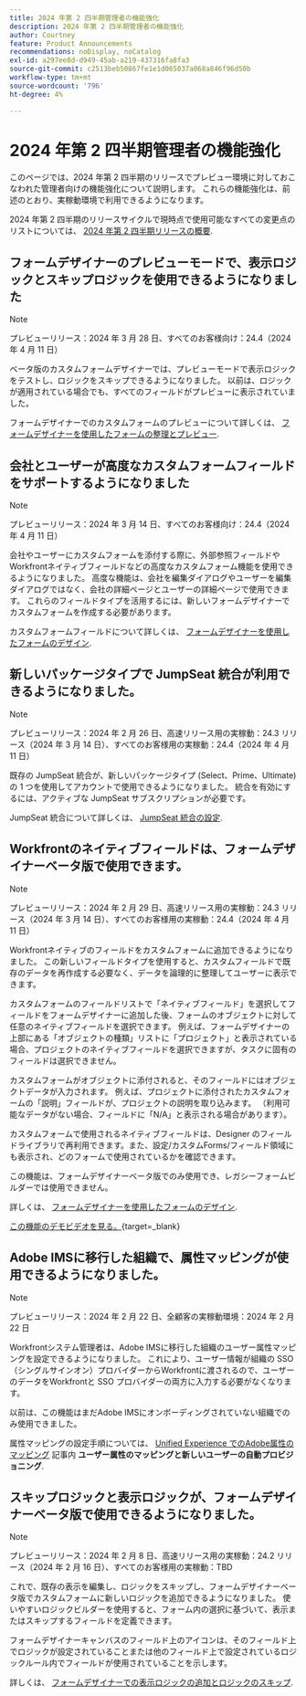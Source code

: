 ```yaml
---
title: 2024 年第 2 四半期管理者の機能強化
description: 2024 年第 2 四半期管理者の機能強化
author: Courtney
feature: Product Announcements
recommendations: noDisplay, noCatalog
exl-id: a297ee8d-d949-45ab-a219-437316fa8fa3
source-git-commit: c2513beb50867fe1e1d065037a068a846f96d50b
workflow-type: tm+mt
source-wordcount: '796'
ht-degree: 4%

---
```


# 2024 年第 2 四半期管理者の機能強化

このページでは、2024 年第 2 四半期のリリースでプレビュー環境に対しておこなわれた管理者向けの機能強化について説明します。 これらの機能強化は、前述のとおり、実稼動環境で利用できるようになります。

2024 年第 2 四半期のリリースサイクルで現時点で使用可能なすべての変更点のリストについては、 [2024 年第 2 四半期リリースの概要](/help/quicksilver/product-announcements/product-releases/24-q2-release-activity/24-q2-release-overview.md).

## フォームデザイナーのプレビューモードで、表示ロジックとスキップロジックを使用できるようになりました

>[!NOTE]
>
>プレビューリリース：2024 年 3 月 28 日、すべてのお客様向け：24.4（2024 年 4 月 11 日）

ベータ版のカスタムフォームデザイナーでは、プレビューモードで表示ロジックをテストし、ロジックをスキップできるようになりました。 以前は、ロジックが適用されている場合でも、すべてのフィールドがプレビューに表示されていました。

フォームデザイナーでのカスタムフォームのプレビューについて詳しくは、 [フォームデザイナーを使用したフォームの整理とプレビュー](/help/quicksilver/administration-and-setup/customize-workfront/create-manage-custom-forms/form-designer/design-a-form/organize-a-form.md).

## 会社とユーザーが高度なカスタムフォームフィールドをサポートするようになりました

>[!NOTE]
>
>プレビューリリース：2024 年 3 月 14 日、すべてのお客様向け：24.4（2024 年 4 月 11 日）

会社やユーザーにカスタムフォームを添付する際に、外部参照フィールドやWorkfrontネイティブフィールドなどの高度なカスタムフォーム機能を使用できるようになりました。 高度な機能は、会社を編集ダイアログやユーザーを編集ダイアログではなく、会社の詳細ページとユーザーの詳細ページで使用できます。 これらのフィールドタイプを活用するには、新しいフォームデザイナーでカスタムフォームを作成する必要があります。

カスタムフォームフィールドについて詳しくは、 [フォームデザイナーを使用したフォームのデザイン](/help/quicksilver/administration-and-setup/customize-workfront/create-manage-custom-forms/form-designer/design-a-form/design-a-form.md).

## 新しいパッケージタイプで JumpSeat 統合が利用できるようになりました。

>[!NOTE]
>
>プレビューリリース：2024 年 2 月 26 日、高速リリース用の実稼動：24.3 リリース（2024 年 3 月 14 日）、すべてのお客様用の実稼動：24.4（2024 年 4 月 11 日）

既存の JumpSeat 統合が、新しいパッケージタイプ (Select、Prime、Ultimate) の 1 つを使用してアカウントで使用できるようになりました。 統合を有効にするには、アクティブな JumpSeat サブスクリプションが必要です。

JumpSeat 統合について詳しくは、 [JumpSeat 統合の設定](/help/quicksilver/administration-and-setup/configure-integrations/configure-jumpseat.md).

## Workfrontのネイティブフィールドは、フォームデザイナーベータ版で使用できます。

>[!NOTE]
>
>プレビューリリース：2024 年 2 月 29 日、高速リリース用の実稼動：24.3 リリース（2024 年 3 月 14 日）、すべてのお客様用の実稼動：24.4（2024 年 4 月 11 日）

Workfrontネイティブのフィールドをカスタムフォームに追加できるようになりました。 この新しいフィールドタイプを使用すると、カスタムフィールドで既存のデータを再作成する必要なく、データを論理的に整理してユーザーに表示できます。

カスタムフォームのフィールドリストで「ネイティブフィールド」を選択してフィールドをフォームデザイナーに追加した後、フォームのオブジェクトに対して任意のネイティブフィールドを選択できます。 例えば、フォームデザイナーの上部にある「オブジェクトの種類」リストに「プロジェクト」と表示されている場合、プロジェクトのネイティブフィールドを選択できますが、タスクに固有のフィールドは選択できません。

カスタムフォームがオブジェクトに添付されると、そのフィールドにはオブジェクトデータが入力されます。 例えば、プロジェクトに添付されたカスタムフォームの「説明」フィールドが、プロジェクトの説明を取り込みます。 （利用可能なデータがない場合、フィールドに「N/A」と表示される場合があります）。

カスタムフォームで使用されるネイティブフィールドは、Designer のフィールドライブラリで再利用できます。また、設定/カスタムForms/フィールド領域にも表示され、どのフォームで使用されているかを確認できます。

この機能は、フォームデザイナーベータ版でのみ使用でき、レガシーフォームビルダーでは使用できません。

詳しくは、 [フォームデザイナーを使用したフォームのデザイン](/help/quicksilver/administration-and-setup/customize-workfront/create-manage-custom-forms/form-designer/design-a-form/design-a-form.md).

[この機能のデモビデオを見る。](https://video.tv.adobe.com/v/3427702/){target=_blank}

## Adobe IMSに移行した組織で、属性マッピングが使用できるようになりました。

>[!NOTE]
>
>プレビューリリース：2024 年 2 月 22 日、全顧客の実稼動環境：2024 年 2 月 22 日

Workfrontシステム管理者は、Adobe IMSに移行した組織のユーザー属性マッピングを設定できるようになりました。 これにより、ユーザー情報が組織の SSO（シングルサインオン）プロバイダーからWorkfrontに渡されるので、ユーザーのデータをWorkfrontと SSO プロバイダーの両方に入力する必要がなくなります。

以前は、この機能はまだAdobe IMSにオンボーディングされていない組織でのみ使用できました。

属性マッピングの設定手順については、 [Unified Experience でのAdobe属性のマッピング](/help/quicksilver/administration-and-setup/add-users/create-and-manage-users/map-user-attributes.md#map-user-attributes-in-the-adobe-unified-experience) 記事内 **ユーザー属性のマッピングと新しいユーザーの自動プロビジョニング**.

## スキップロジックと表示ロジックが、フォームデザイナーベータ版で使用できるようになりました。

>[!NOTE]
>
>プレビューリリース：2024 年 2 月 8 日、高速リリース用の実稼動：24.2 リリース（2024 年 2 月 16 日）、すべてのお客様用の実稼動：TBD

これで、既存の表示を編集し、ロジックをスキップし、フォームデザイナーベータ版でカスタムフォームに新しいロジックを追加できるようになりました。 使いやすいロジックビルダーを使用すると、フォーム内の選択に基づいて、表示またはスキップするフィールドを定義できます。

フォームデザイナーキャンバスのフィールド上のアイコンは、そのフィールド上でロジックが設定されていることまたは他のフィールド上で設定されているロジックルール内でフィールドが使用されていることを示します。

詳しくは、 [フォームデザイナーでの表示ロジックの追加とロジックのスキップ](/help/quicksilver/administration-and-setup/customize-workfront/create-manage-custom-forms/form-designer/design-a-form/display-skip-logic-form-designer.md).
